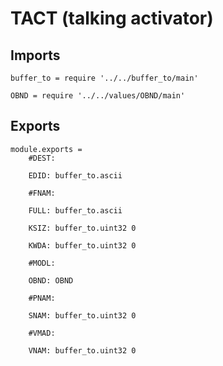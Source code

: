 # TACT (talking activator)

## Imports

	buffer_to = require '../../buffer_to/main'

	OBND = require '../../values/OBND/main'


## Exports

	module.exports =
		#DEST:

		EDID: buffer_to.ascii

		#FNAM:

		FULL: buffer_to.ascii

		KSIZ: buffer_to.uint32 0

		KWDA: buffer_to.uint32 0

		#MODL:

		OBND: OBND

		#PNAM:

		SNAM: buffer_to.uint32 0

		#VMAD:

		VNAM: buffer_to.uint32 0
